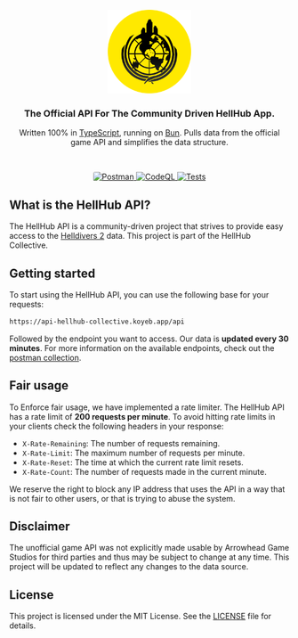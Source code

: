 <p align="center">
  <img src="./assets/logo.png" width="150px" alt="HellHub Logo" />
</p>

<h3 align="center">The Official API For The Community Driven HellHub App.</h3>
<p align="center">Written 100% in <a href="https://github.com/microsoft/TypeScript">TypeScript</a>, running on <a href="https://github.com/oven-sh/bun">Bun</a>. Pulls data from the official game API and simplifies the data structure.</p>

<br />

<p align="center">
  <a href="https://documenter.getpostman.com/view/33840175/2sA35Bd54w">
  <img style="border-radius:3px" height="20px" src="https://img.shields.io/badge/Postman-FF6C37?style=for-the-badge&logo=postman&logoColor=white" alt="Postman" />
  </a>
  <a href="https://github.com/hellhub-collective/api/actions/workflows/github-code-scanning/codeql">
    <img src="https://github.com/hellhub-collective/api/actions/workflows/github-code-scanning/codeql/badge.svg" alt="CodeQL" />
  </a>
  <a href="https://github.com/hellhub-collective/api/actions/workflows/tests.yml">
    <img src="https://github.com/hellhub-collective/api/actions/workflows/tests.yml/badge.svg" alt="Tests" />
  </a>
</p>

## What is the HellHub API?

The HellHub API is a community-driven project that strives to provide easy access to the [Helldivers 2](https://store.steampowered.com/app/553850/HELLDIVERS_2/) data. This project is part of the HellHub Collective.

## Getting started

To start using the HellHub API, you can use the following base for your requests:

```bash
https://api-hellhub-collective.koyeb.app/api
```

Followed by the endpoint you want to access. Our data is **updated every 30 minutes**. For more information on the available endpoints, check out the [postman collection](https://documenter.getpostman.com/view/33840175/2sA35Bd54w).

## Fair usage

To Enforce fair usage, we have implemented a rate limiter. The HellHub API has a rate limit of **200 requests per minute**. To avoid hitting rate limits in your clients check the following headers in your response:

- `X-Rate-Remaining`: The number of requests remaining.
- `X-Rate-Limit`: The maximum number of requests per minute.
- `X-Rate-Reset`: The time at which the current rate limit resets.
- `X-Rate-Count`: The number of requests made in the current minute.

We reserve the right to block any IP address that uses the API in a way that is not fair to other users, or that is trying to abuse the system.

## Disclaimer

The unofficial game API was not explicitly made usable by Arrowhead Game Studios for third parties and thus may be subject to change at any time. This project will be updated to reflect any changes to the data source.

## License

This project is licensed under the MIT License. See the [LICENSE](LICENSE) file for details.
